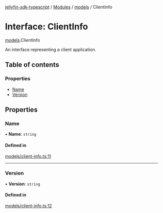 [jellyfin-sdk-typescript](../README.md) / [Modules](../modules.md) / [models](../modules/models.md) / ClientInfo

# Interface: ClientInfo

[models](../modules/models.md).ClientInfo

An interface representing a client application.

## Table of contents

### Properties

- [Name](models.ClientInfo.md#name)
- [Version](models.ClientInfo.md#version)

## Properties

### Name

• **Name**: `string`

#### Defined in

[models/client-info.ts:11](https://github.com/thornbill/jellyfin-sdk-typescript/blob/e430881/src/models/client-info.ts#L11)

___

### Version

• **Version**: `string`

#### Defined in

[models/client-info.ts:12](https://github.com/thornbill/jellyfin-sdk-typescript/blob/e430881/src/models/client-info.ts#L12)
